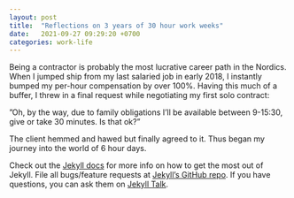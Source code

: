 ```yaml
---
layout: post
title:  "Reflections on 3 years of 30 hour work weeks"
date:   2021-09-27 09:29:20 +0700
categories: work-life
---
```

Being a contractor is probably the most lucrative career path in the Nordics. When I jumped ship from my last salaried job in early 2018, I instantly bumped my per-hour compensation by over 100%. Having this much of a buffer, I threw in a final request while negotiating my first solo contract:

”Oh, by the way, due to family obligations I’ll be available between 9-15:30, give or take 30 minutes. Is that ok?”

The client hemmed and hawed but finally agreed to it. Thus began my journey into the world of 6 hour days.

Check out the [Jekyll docs][jekyll-docs] for more info on how to get the most out of Jekyll. File all bugs/feature requests at [Jekyll’s GitHub repo][jekyll-gh]. If you have questions, you can ask them on [Jekyll Talk][jekyll-talk].

[jekyll-docs]: https://jekyllrb.com/docs/home
[jekyll-gh]:   https://github.com/jekyll/jekyll
[jekyll-talk]: https://talk.jekyllrb.com/
